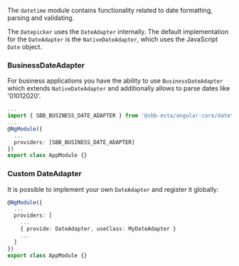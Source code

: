 The `datetime` module contains functionality related to date formatting, parsing and validating.

The `Datepicker` uses the `DateAdapter` internally. The default implementation for the `DateAdapter`
is the `NativeDateAdapter`, which uses the JavaScript `Date` object.

### BusinessDateAdapter

For business applications you have the ability to use `BusinessDateAdapter` which extends `NativeDateAdapter`
and additionally allows to parse dates like '01012020'.

```ts
...
import { SBB_BUSINESS_DATE_ADAPTER } from '@sbb-esta/angular-core/datetime'
...
@NgModule({
  ...
  providers: [SBB_BUSINESS_DATE_ADAPTER]
})
export class AppModule {}
```

### Custom DateAdapter

It is possible to implement your own `DateAdapter` and register it globally:

```ts
@NgModule({
  ...
  providers: [
    ...
    { provide: DateAdapter, useClass: MyDateAdapter }
    ...
  ]
})
export class AppModule {}
```
